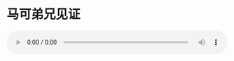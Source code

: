 # 马可弟兄见证

<audio style="width: 100%;" preload="false" controls controlslist="nodownload"><source src="//cdn.simai.ml/audio/mp3/old/24996.mp3" type="audio/mpeg">Your browser does not support the audio element.</audio>


